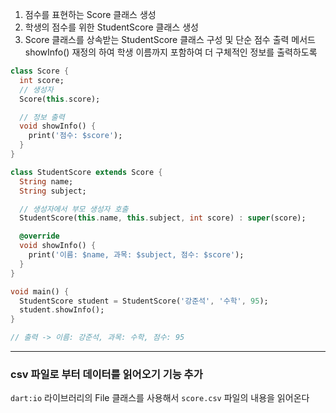 
1. 점수를 표현하는 Score 클래스 생성
2. 학생의 점수를 위한 StudentScore 클래스 생성
3. Score 클래스를 상속받는 StudentScore 클래스 구성 및 단순 점수 출력 메서드 showInfo() 재정의 하여 학생 이름까지 포함하여 더 구체적인 정보를 출력하도록

```dart
class Score {
  int score;
  // 생성자
  Score(this.score);

  // 정보 출력
  void showInfo() {
    print('점수: $score');
  }
}

class StudentScore extends Score {
  String name;
  String subject;

  // 생성자에서 부모 생성자 호출
  StudentScore(this.name, this.subject, int score) : super(score);

  @override
  void showInfo() {
    print('이름: $name, 과목: $subject, 점수: $score');
  }
}

void main() {
  StudentScore student = StudentScore('강준석', '수학', 95);
  student.showInfo();
}

// 출력 -> 이름: 강준석, 과목: 수학, 점수: 95
```

---

### csv 파일로 부터 데이터를 읽어오기 기능 추가

`dart:io` 라이브러리의 File 클래스를 사용해서 `score.csv` 파일의 내용을 읽어온다



